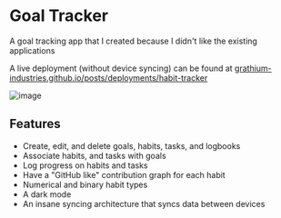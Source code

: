 # Goal Tracker

A goal tracking app that I created because I didn't like the existing applications

A live deployment (without device syncing) can be found at [grathium-industries.github.io/posts/deployments/habit-tracker](https://grathium-industries.github.io/posts/deployments/habit-tracker)

![image](https://github.com/user-attachments/assets/6d28d062-83db-4130-9c7a-491585448eb0)

## Features

- Create, edit, and delete goals, habits, tasks, and logbooks
- Associate habits, and tasks with goals
- Log progress on habits and tasks
- Have a "GitHub like" contribution graph for each habit
- Numerical and binary habit types
- A dark mode
- An insane syncing architecture that syncs data between devices
